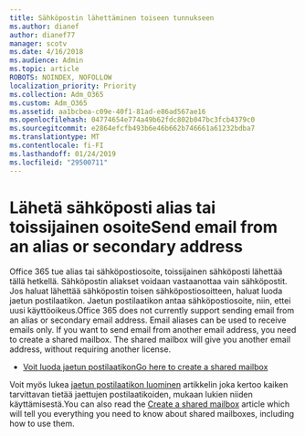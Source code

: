 ```yaml
---
title: Sähköpostin lähettäminen toiseen tunnukseen
ms.author: dianef
author: dianef77
manager: scotv
ms.date: 4/16/2018
ms.audience: Admin
ms.topic: article
ROBOTS: NOINDEX, NOFOLLOW
localization_priority: Priority
ms.collection: Adm_O365
ms.custom: Adm_O365
ms.assetid: aa1bcbea-c09e-40f1-81ad-e86ad567ae16
ms.openlocfilehash: 04774654e774a49b62fdc802b047bc3fcb4379c0
ms.sourcegitcommit: e2864efcfb493b6e46b662b746661a61232bdba7
ms.translationtype: MT
ms.contentlocale: fi-FI
ms.lasthandoff: 01/24/2019
ms.locfileid: "29500711"
---
```

# <a name="send-email-from-an-alias-or-secondary-address"></a><span data-ttu-id="b2936-102">Lähetä sähköposti alias tai toissijainen osoite</span><span class="sxs-lookup"><span data-stu-id="b2936-102">Send email from an alias or secondary address</span></span>

<span data-ttu-id="b2936-p101">Office 365 tue alias tai sähköpostiosoite, toissijainen sähköposti lähettää tällä hetkellä. Sähköpostin aliakset voidaan vastaanottaa vain sähköpostit. Jos haluat lähettää sähköpostin toisen sähköpostiosoitteen, haluat luoda jaetun postilaatikon. Jaetun postilaatikon antaa sähköpostiosoite, niin, ettei uusi käyttöoikeus.</span><span class="sxs-lookup"><span data-stu-id="b2936-p101">Office 365 does not currently support sending email from an alias or secondary email address. Email aliases can be used to receive emails only. If you want to send email from another email address, you need to create a shared mailbox. The shared mailbox will give you another email address, without requiring another license.</span></span> 
  
- [<span data-ttu-id="b2936-107">Voit luoda jaetun postilaatikon</span><span class="sxs-lookup"><span data-stu-id="b2936-107">Go here to create a shared mailbox</span></span>](https://portal.office.com/AdminPortal/Home#/AssistedGuide/addemailoptions)
    
<span data-ttu-id="b2936-108">Voit myös lukea [jaetun postilaatikon luominen](https://support.office.com/article/871a246d-3acd-4bba-948e-5de8be0544c9) artikkelin joka kertoo kaiken tarvittavan tietää jaettujen postilaatikoiden, mukaan lukien niiden käyttämisestä.</span><span class="sxs-lookup"><span data-stu-id="b2936-108">You can also read the [Create a shared mailbox](https://support.office.com/article/871a246d-3acd-4bba-948e-5de8be0544c9) article which will tell you everything you need to know about shared mailboxes, including how to use them.</span></span> 
  

